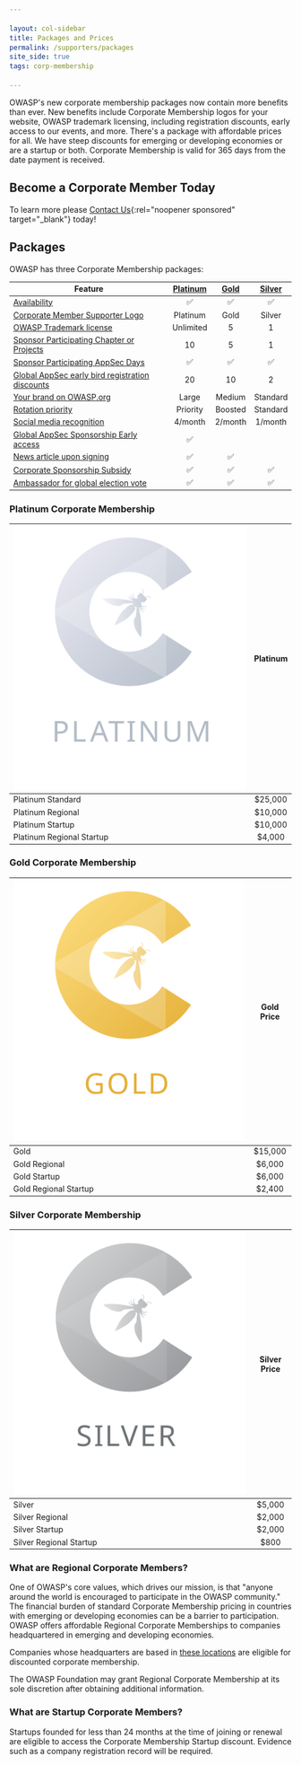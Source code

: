 ```yaml
---

layout: col-sidebar
title: Packages and Prices
permalink: /supporters/packages
site_side: true
tags: corp-membership

---
```


OWASP's new corporate membership packages now contain more benefits than ever. New benefits include Corporate Membership logos for your website, OWASP trademark licensing, including registration discounts, early access to our events, and more. There's a package with affordable prices for all. We have steep discounts for emerging or developing economies or are a startup or both. Corporate Membership is valid for 365 days from the date payment is received. 

## Become a Corporate Member Today

To learn more please [Contact Us](https://owasporg.atlassian.net/servicedesk/customer/portal/7/group/18/create/72){:rel="noopener sponsored" target="_blank"} today!

## Packages

OWASP has three Corporate Membership packages:

| Feature                                                                                                                       | [Platinum](#platinum-corporate-membership) | [Gold](#gold-corporate-membership) | [Silver](#silver-corporate-membership) |
| ----------------------------------------------------------------------------------------------------------------------------- | :----------------------------------------: | :--------------------------------: | :------------------------------------: |
| [Availability](/supporters/benefits#packages-available-to-all)                                                                |                     ✅                      |                 ✅                  |                   ✅                    |
| [Corporate Member Supporter Logo](/supporters/benefits#corporate-member-logo)                                                 |                  Platinum                  |                Gold                |                 Silver                 |
| [OWASP Trademark license](/supporters/benefits#owasp-trademark-license)                                                       |                 Unlimited                  |                 5                  |                   1                    |
| [Sponsor Participating Chapter or Projects](/supporters/benefits#corporate-sponsorship-of-participating-projects-or-chapters) |                     10                     |                 5                  |                   1                    |
| [Sponsor Participating AppSec Days](/supporters/benefits#corporate-sponsorship-of-participating-appsec-days-events)           |                     ✅                      |                 ✅                  |                   ✅                    |
| [Global AppSec early bird registration discounts](/supporters/benefits#early-bird-global-appsec-registrations)                |                     20                     |                 10                 |                   2                    |
| [Your brand on OWASP.org](/supporters/benefits#your-logo-on-owasporg)                                                         |                   Large                    |               Medium               |                Standard                |
| [Rotation priority](/supporters/benefits#rotation-priority)                                                                   |                  Priority                  |              Boosted               |                Standard                |
| [Social media recognition](/supporters/benefits#social-media-recognition)                                                     |                  4/month                   |              2/month               |                1/month                 |
| [Global AppSec Sponsorship Early access](/supporters/benefits#early-access-to-global-appsec-sponsorship)                      |                     ✅                      |                                    |                                        |
| [News article upon signing](/supporters/benefits#news-article-upon-signing)                                                   |                     ✅                      |                 ✅                  |                                        |
| [Corporate Sponsorship Subsidy](/supporters/benefits#global-appsec-corporate-event-sponsorship-subsidy)                       |                     ✅                      |                 ✅                  |                   ✅                    |
| [Ambassador for global election vote](/supporters/benefits#ambassador-for-owasp-board-of-directors-election-vote)             |                     ✅                      |                 ✅                  |                   ✅                    |

### Platinum Corporate Membership

| ![Platinum](/assets/images/corp-membership-icons/OWASP_Tier_Platinum.svg) | Platinum |
| ------------------------------------------------------------------------- | :------: |
| Platinum Standard                                                         | \$25,000 |
| Platinum Regional                                                         | \$10,000 |
| Platinum Startup                                                          | \$10,000 |
| Platinum Regional Startup                                                 | \$4,000  |

### Gold Corporate Membership

| ![Gold](/assets/images/corp-membership-icons/OWASP_Tier_icons_Gold.svg) | Gold Price |
| ----------------------------------------------------------------------- | :--------: |
| Gold                                                                    |  \$15,000  |
| Gold Regional                                                           |  \$6,000   |
| Gold Startup                                                            |  \$6,000   |
| Gold Regional Startup                                                   |  \$2,400   |

### Silver Corporate Membership

| ![Silver](/assets/images/corp-membership-icons/OWASP_Tier_icons_Silver.svg) | Silver Price |
| --------------------------------------------------------------------------- | :----------: |
| Silver                                                                      |   \$5,000    |
| Silver Regional                                                             |   \$2,000    |
| Silver Startup                                                              |   \$2,000    |
| Silver Regional Startup                                                     |    \$800     |

### What are Regional Corporate Members?

One of OWASP's core values, which drives our mission, is that "anyone around the world is encouraged to participate in the OWASP community." The financial burden of standard Corporate Membership pricing in countries with emerging or developing economies can be a barrier to participation. OWASP offers affordable Regional Corporate Memberships to companies headquartered in emerging and developing economies.

Companies whose headquarters are based in [these locations](https://owasp.org/membership/discounts/) are eligible for discounted corporate membership.

The OWASP Foundation may grant Regional Corporate Membership at its sole discretion after obtaining additional information.

### What are Startup Corporate Members?

Startups founded for less than 24 months at the time of joining or renewal are eligible to access the Corporate Membership Startup discount. Evidence such as a company registration record will be required.
